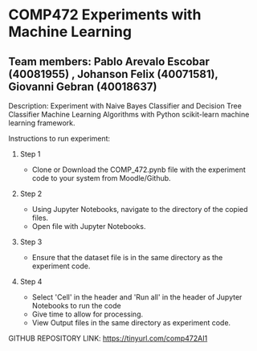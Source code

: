 # COMP472 Experiments with Machine Learning 

## Team members: Pablo Arevalo Escobar (40081955) , Johanson Felix (40071581), Giovanni Gebran (40018637)

Description: Experiment with Naive Bayes Classifier and Decision Tree Classifier Machine Learning Algorithms with Python scikit-learn machine learning framework.

Instructions to run experiment: 

1.  Step 1 
     * Clone or Download the COMP_472.pynb file with the experiment code to your system from Moodle/Github.
     
2.  Step 2
     * Using Jupyter Notebooks, navigate to the directory of the copied files.
     * Open file with Jupyter Notebooks.
     
3.  Step 3
     * Ensure that the dataset file is in the same directory as the experiment code.
     
4.  Step 4
     * Select 'Cell' in the header  and 'Run all' in the header of Jupyter Notebooks to run the code
     * Give time to allow for processing.
     * View Output files in the same directory as experiment code.


GITHUB REPOSITORY LINK: https://tinyurl.com/comp472AI1
